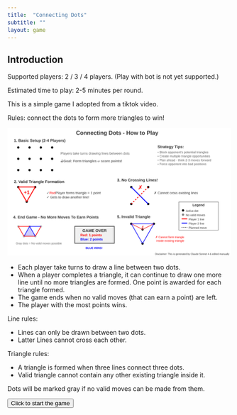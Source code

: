 ```yaml
---
title:  "Connecting Dots"
subtitle: ""
layout: game
---
```


<div id="canvas-container">
<canvas id="gameCanvas" style="display: none"></canvas>
</div>

## Introduction

Supported players: 2 / 3 / 4 players. (Play with bot is not yet supported.)

Estimated time to play: 2-5 minutes per round.

This is a simple game I adopted from a tiktok video.

Rules: connect the dots to form more triangles to win!

![](game.svg)


- Each player take turns to draw a line between two dots.
- When a player completes a triangle, it can continue to draw one more line until no more triangles are formed. One point is awarded for each triangle formed.
- The game ends when no valid moves (that can earn a point) are left.
- The player with the most points wins.

Line rules:

- Lines can only be drawn between two dots.
- Latter Lines cannot cross each other.

Triangle rules:

- A triangle is formed when three lines connect three dots.
- Valid triangle cannot contain any other existing triangle inside it.


Dots will be marked gray if no valid moves can be made from them.

<button id="start-game"> Click to start the game </button>
<button id="reset-game" style="display: none"> Click to reset the game status </button>


<link rel="stylesheet" href="game.css">
<script type="module" src="game.js"></script>

